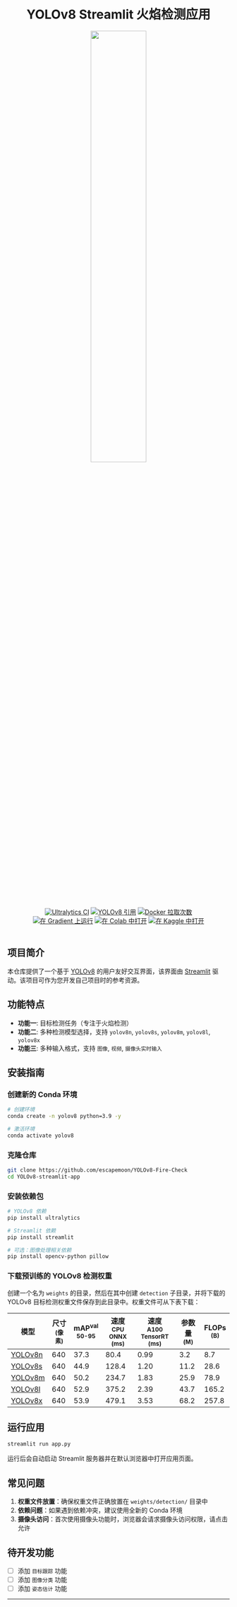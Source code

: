 <div align="center">

# YOLOv8 Streamlit 火焰检测应用

  <p>
    <a align="center" href="https://ultralytics.com/yolov8" target="_blank">
      <img width="50%" src="pic_bed/banner-yolov8.png"></a>
  </p>

<br>

<div>
    <a href="https://github.com/ultralytics/ultralytics/actions/workflows/ci.yaml"><img src="https://github.com/ultralytics/ultralytics/actions/workflows/ci.yaml/badge.svg" alt="Ultralytics CI"></a>
    <a href="https://zenodo.org/badge/latestdoi/264818686"><img src="https://zenodo.org/badge/264818686.svg" alt="YOLOv8 引用"></a>
    <a href="https://hub.docker.com/r/ultralytics/ultralytics"><img src="https://img.shields.io/docker/pulls/ultralytics/ultralytics?logo=docker" alt="Docker 拉取次数"></a>
    <br>
    <a href="https://console.paperspace.com/github/ultralytics/ultralytics"><img src="https://assets.paperspace.io/img/gradient-badge.svg" alt="在 Gradient 上运行"/></a>
    <a href="https://colab.research.google.com/github/ultralytics/ultralytics/blob/main/examples/tutorial.ipynb"><img src="https://colab.research.google.com/assets/colab-badge.svg" alt="在 Colab 中打开"></a>
    <a href="https://www.kaggle.com/ultralytics/yolov8"><img src="https://kaggle.com/static/images/open-in-kaggle.svg" alt="在 Kaggle 中打开"></a>
  </div>
  <br>
</div>

## 项目简介
本仓库提供了一个基于 [YOLOv8](https://github.com/ultralytics/ultralytics) 的用户友好交互界面，该界面由 [Streamlit](https://github.com/streamlit/streamlit) 驱动。该项目可作为您开发自己项目时的参考资源。

## 功能特点
- **功能一**: 目标检测任务（专注于火焰检测）
- **功能二**: 多种检测模型选择，支持 `yolov8n`, `yolov8s`, `yolov8m`, `yolov8l`, `yolov8x`
- **功能三**: 多种输入格式，支持 `图像`, `视频`, `摄像头实时输入`

## 安装指南

### 创建新的 Conda 环境
```bash
# 创建环境
conda create -n yolov8 python=3.9 -y

# 激活环境
conda activate yolov8
```

### 克隆仓库
```bash
git clone https://github.com/escapemoon/YOLOv8-Fire-Check
cd YOLOv8-streamlit-app
```

### 安装依赖包
```bash
# YOLOv8 依赖
pip install ultralytics

# Streamlit 依赖
pip install streamlit

# 可选：图像处理相关依赖
pip install opencv-python pillow
```

### 下载预训练的 YOLOv8 检测权重
创建一个名为 `weights` 的目录，然后在其中创建 `detection` 子目录，并将下载的 YOLOv8 目标检测权重文件保存到此目录中。权重文件可从下表下载：

| 模型                                                                                | 尺寸<br><sup>(像素) | mAP<sup>val<br>50-95 | 速度<br><sup>CPU ONNX<br>(ms) | 速度<br><sup>A100 TensorRT<br>(ms) | 参数量<br><sup>(M) | FLOPs<br><sup>(B) |
| ------------------------------------------------------------------------------------ | ------------------- | -------------------- | ----------------------------- | ---------------------------------- | ------------------ | ----------------- |
| [YOLOv8n](https://github.com/ultralytics/assets/releases/download/v0.0.0/yolov8n.pt) | 640                 | 37.3                 | 80.4                          | 0.99                               | 3.2                | 8.7               |
| [YOLOv8s](https://github.com/ultralytics/assets/releases/download/v0.0.0/yolov8s.pt) | 640                 | 44.9                 | 128.4                         | 1.20                               | 11.2               | 28.6              |
| [YOLOv8m](https://github.com/ultralytics/assets/releases/download/v0.0.0/yolov8m.pt) | 640                 | 50.2                 | 234.7                         | 1.83                               | 25.9               | 78.9              |
| [YOLOv8l](https://github.com/ultralytics/assets/releases/download/v0.0.0/yolov8l.pt) | 640                 | 52.9                 | 375.2                         | 2.39                               | 43.7               | 165.2             |
| [YOLOv8x](https://github.com/ultralytics/assets/releases/download/v0.0.0/yolov8x.pt) | 640                 | 53.9                 | 479.1                         | 3.53                               | 68.2               | 257.8             |

## 运行应用
```bash
streamlit run app.py
```
运行后会自动启动 Streamlit 服务器并在默认浏览器中打开应用页面。

## 常见问题
1. **权重文件放置**：确保权重文件正确放置在 `weights/detection/` 目录中
2. **依赖问题**：如果遇到依赖冲突，建议使用全新的 Conda 环境
3. **摄像头访问**：首次使用摄像头功能时，浏览器会请求摄像头访问权限，请点击允许

## 待开发功能
- [ ] 添加 `目标跟踪` 功能
- [ ] 添加 `图像分类` 功能
- [ ] 添加 `姿态估计` 功能

***
